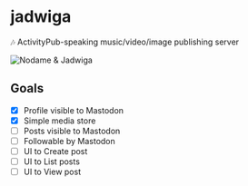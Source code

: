 # jadwiga

🎶 ActivityPub-speaking music/video/image publishing server

![Nodame & Jadwiga](https://static.foldplop.com/misc/nodame_and_jadwiga.png)

## Goals

- [x] Profile visible to Mastodon
- [x] Simple media store
- [ ] Posts visible to Mastodon
- [ ] Followable by Mastodon
- [ ] UI to Create post
- [ ] UI to List posts
- [ ] UI to View post
